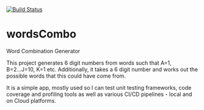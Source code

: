 [![Build Status](https://pritesh1980.visualstudio.com/WordsCombo/_apis/build/status/Pritesh1980.wordsCombo?branchName=master)](https://pritesh1980.visualstudio.com/WordsCombo/_build/latest?definitionId=1&branchName=master)
# wordsCombo
Word Combination Generator

This project generates 6 digit numbers from words such that A=1, B=2...J=10, K=1 etc.
Additionally, it takes a 6 digit number and works out the possible words that this could have come from.

It is a simple app, mostly used so I can test unit testing frameworks, code coverage and profiling tools as well as various CI/CD pipelines - local and on Cloud platforms.
